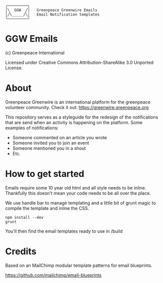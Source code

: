 

    ╭─────────╮
    │╲  GGW  ╱│   Greenpeace Greenwire Emails
    │╱\_____/╲│   Email Notification templates
    ╰─────────╯



GGW Emails
================

(c) Greenpeace International

Licensed under Creative Commons Attribution-ShareAlike 3.0 Unported License.


About
================

Greenpeace Greenwire is an international platform for the greenpeace volunteer community.
Check it out: https://greenwire.greenpeace.org

This repository serves as a styleguide for the redesign of the notifications that are
send when an activity is happening on the platform. Some examples of notifications:
- Someone commented on an article you wrote
- Someone invited you to join an event
- Someone mentioned you in a shout
- Etc.

How to get started
===================

Emails require some 10 year old html and all style needs to be inline.
Thankfully this doesn't mean your code needs to be all over the place.

We use handle bar to manage templating and a little bit of grunt magic to compile the template and inline the CSS.

```
npm install --dev
grunt
```

You'll then find the email templates ready to use in /build


Credits
================

Based on an MailChimp modular template patterns for email blueprints.

https://github.com/mailchimp/email-blueprints
